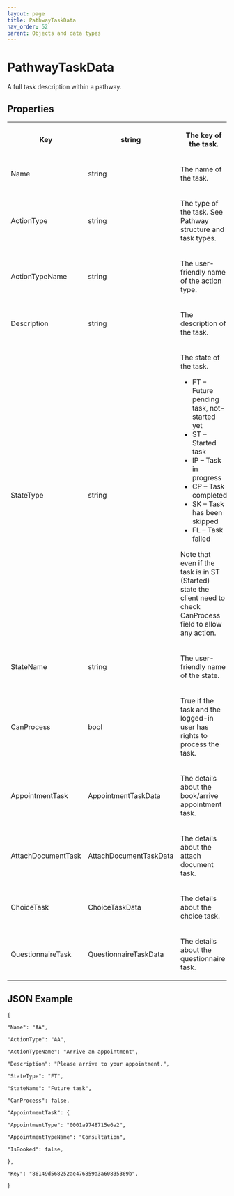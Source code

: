 ```yaml
---
layout: page
title: PathwayTaskData
nav_order: 52
parent: Objects and data types
---
```


# PathwayTaskDataA full task description within a pathway.## Properties<table><tbody><tr><th><p>Key</p></th><th><p>string</p></th><th><p>The key of the task.</p></th></tr><tr><td><p>Name</p></td><td><p>string</p></td><td><p>The name of the task.</p></td></tr><tr><td><p>ActionType</p></td><td><p>string</p></td><td><p>The type of the task. See Pathway structure and task types.</p></td></tr><tr><td><p>ActionTypeName</p></td><td><p>string</p></td><td><p>The user-friendly name of the action type.</p></td></tr><tr><td><p>Description</p></td><td><p>string</p></td><td><p>The description of the task.</p></td></tr><tr><td><p>StateType</p></td><td><p>string</p></td><td><p>The state of the task.</p><ul><li>FT – Future pending task, not-started yet</li><li>ST – Started task</li><li>IP – Task in progress</li><li>CP – Task completed</li><li>SK – Task has been skipped</li><li>FL – Task failed</li></ul><p>Note that even if the task is in ST (Started) state the client need to check CanProcess field to allow any action.</p></td></tr><tr><td><p>StateName</p></td><td><p>string</p></td><td><p>The user-friendly name of the state.</p></td></tr><tr><td><p>CanProcess</p></td><td><p>bool</p></td><td><p>True if the task and the logged-in user has rights to process the task.</p></td></tr><tr><td><p>AppointmentTask</p></td><td><p>AppointmentTaskData</p></td><td><p>The details about the book/arrive appointment task.</p></td></tr><tr><td><p>AttachDocumentTask</p></td><td><p>AttachDocumentTaskData</p></td><td><p>The details about the attach document task.</p></td></tr><tr><td><p>ChoiceTask</p></td><td><p>ChoiceTaskData</p></td><td><p>The details about the choice task.</p></td></tr><tr><td><p>QuestionnaireTask</p></td><td><p>QuestionnaireTaskData</p></td><td><p>The details about the questionnaire task.</p></td></tr></tbody></table>## JSON Example```{"Name": "AA","ActionType": "AA","ActionTypeName": "Arrive an appointment","Description": "Please arrive to your appointment.","StateType": "FT","StateName": "Future task","CanProcess": false,"AppointmentTask": {"AppointmentType": "0001a9748715e6a2","AppointmentTypeName": "Consultation","IsBooked": false,},"Key": "86149d568252ae476859a3a60835369b",}```